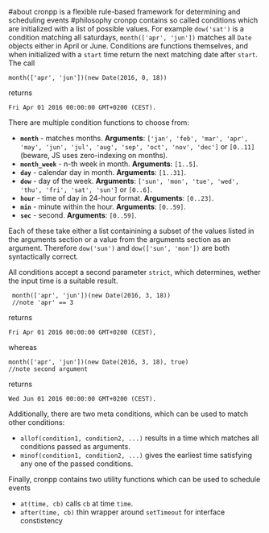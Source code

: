 #about 
cronpp is a flexible rule-based framework for determining and scheduling events
#philosophy
cronpp contains so called conditions which are initialized with a list of
possible values. For example `dow('sat')` is a condition matching all saturdays,
`month(['apr', 'jun'])` matches all `Date` objects either in April or June.
Conditions are functions themselves, and when initialized with a `start` time
return the next matching date after `start`. The call

    month(['apr', 'jun'])(new Date(2016, 0, 18))

returns 

    Fri Apr 01 2016 00:00:00 GMT+0200 (CEST).
There are multiple condition functions to choose from:

 - **`month`** - matches months. **Arguments**: `['jan', 'feb', 'mar', 'apr',
   'may', 'jun', 'jul', 'aug', 'sep', 'oct', 'nov', 'dec']` or `[0..11]`
(beware, JS uses zero-indexing on months). 
 - **`month_week`** - n-th week in month. **Arguments**: `[1..5]`.
 - **`day`** - calendar day in month. **Arguments**: `[1..31]`.
 - **`dow`** - day of the week. **Arguments**: `['sun', 'mon', 'tue', 'wed',
   'thu', 'fri', 'sat', 'sun']` or `[0..6]`.
 - **`hour`** - time of day in 24-hour format. **Arguments**: `[0..23]`.
 - **`min`** - minute within the hour. **Arguments**: `[0..59]`.
 - **`sec`** - second. **Arguments**: `[0..59]`.

Each of these take either a list containining a subset of the values listed in
the arguments section or a value from the arguments section as an argument.
Therefore `dow('sun')` and `dow(['sun', 'mon'])` are both syntactically correct.

All conditions accept a second parameter `strict`, which determines, wether the
input time is a suitable result.


     month(['apr', 'jun'])(new Date(2016, 3, 18))
     //note 'apr' == 3

returns

    Fri Apr 01 2016 00:00:00 GMT+0200 (CEST),

whereas


    month(['apr', 'jun'])(new Date(2016, 3, 18), true)
    //note second argument

returns

    Wed Jun 01 2016 00:00:00 GMT+0200 (CEST).

Additionally, there are two meta conditions, which can be used to match other
conditions:

- `allof(condition1, condition2, ...)` results in a time which matches all
  conditions passed as arguments.
- `minof(condition1, condition2, ...)` gives the earliest time satisfying any one of
  the passed conditions.

Finally, cronpp contains two utility functions which can be used to schedule
events

- `at(time, cb)` calls `cb` at time `time`.
- `after(time, cb)` thin wrapper around `setTimeout` for interface constistency
